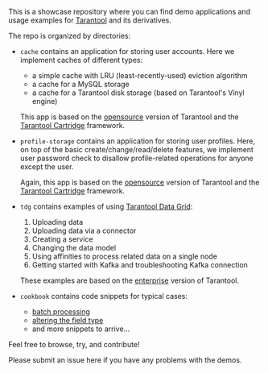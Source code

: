 This is a showcase repository where you can find demo applications and
usage examples for [Tarantool](https://www.tarantool.io/) and its
derivatives.

The repo is organized by directories:

* `cache` contains an application for storing user accounts.
  Here we implement caches of different types:

  * a simple cache with LRU (least-recently-used) eviction algorithm
  * a cache for a MySQL storage
  * a cache for a Tarantool disk storage (based on Tarantool's Vinyl engine)

  This app is based on the [opensource](https://www.tarantool.io/en/developers/)
  version of Tarantool and the
  [Tarantool Cartridge](https://www.tarantool.io/en/cartridge/) framework.

* `profile-storage` contains an application for storing user profiles.
  Here, on top of the basic create/change/read/delete features, we implement
  user password check to disallow profile-related operations for anyone except
  the user.

  Again, this app is based on the [opensource](https://www.tarantool.io/en/developers/)
  version of Tarantool and the
  [Tarantool Cartridge](https://www.tarantool.io/en/cartridge/) framework.

* `tdg` contains examples of using
  [Tarantool Data Grid](https://www.tarantool.io/en/datagrid/):

  1. Uploading data
  2. Uploading data via a connector
  3. Creating a service
  4. Changing the data model
  5. Using affinities to process related data on a single node
  6. Getting started with Kafka and troubleshooting Kafka connection

  These examples are based on the
  [enterprise](https://www.tarantool.io/en/product/enterprise/)
  version of Tarantool.

* `cookbook` contains code snippets for typical cases:

  * [batch processing](https://github.com/tarantool/examples/blob/master/cookbook/space/in_batches.lua)
  * [altering the field type](https://github.com/tarantool/examples/blob/master/cookbook/migrations/alter_field_type.lua)
  * and more snippets to arrive...

Feel free to browse, try, and contribute!

Please submit an issue here if you have any problems with the demos.

